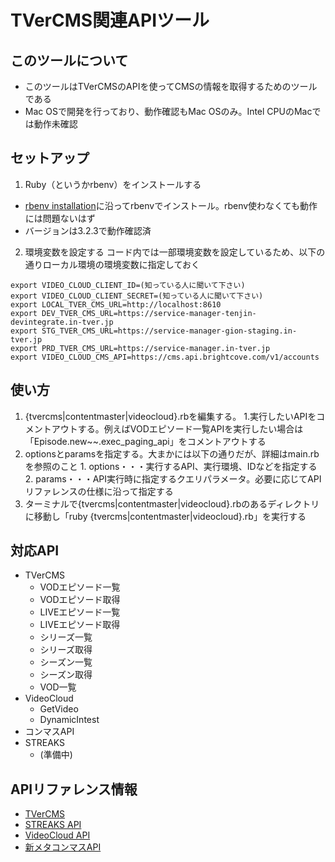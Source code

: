# TVerCMS関連APIツール
## このツールについて
* このツールはTVerCMSのAPIを使ってCMSの情報を取得するためのツールである
* Mac OSで開発を行っており、動作確認もMac OSのみ。Intel CPUのMacでは動作未確認

## セットアップ
1. Ruby（というかrbenv）をインストールする
  * [rbenv installation](https://github.com/rbenv/rbenv#installation)に沿ってrbenvでインストール。rbenv使わなくても動作には問題ないはず
  * バージョンは3.2.3で動作確認済

2. 環境変数を設定する
コード内では一部環境変数を設定しているため、以下の通りローカル環境の環境変数に指定しておく
```
export VIDEO_CLOUD_CLIENT_ID=(知っている人に聞いて下さい)
export VIDEO_CLOUD_CLIENT_SECRET=(知っている人に聞いて下さい)
export LOCAL_TVER_CMS_URL=http://localhost:8610
export DEV_TVER_CMS_URL=https://service-manager-tenjin-devintegrate.in-tver.jp
export STG_TVER_CMS_URL=https://service-manager-gion-staging.in-tver.jp
export PRD_TVER_CMS_URL=https://service-manager.in-tver.jp
export VIDEO_CLOUD_CMS_API=https://cms.api.brightcove.com/v1/accounts
```

## 使い方
1. {tvercms|contentmaster|videocloud}.rbを編集する。
  1.実行したいAPIをコメントアウトする。例えばVODエピソード一覧APIを実行したい場合は「Episode.new~~.exec_paging_api」をコメントアウトする
  2. optionsとparamsを指定する。大まかには以下の通りだが、詳細はmain.rbを参照のこと
    1. options・・・実行するAPI、実行環境、IDなどを指定する
    2. params・・・API実行時に指定するクエリパラメータ。必要に応じてAPIリファレンスの仕様に沿って指定する
2. ターミナルで{tvercms|contentmaster|videocloud}.rbのあるディレクトリに移動し「ruby {tvercms|contentmaster|videocloud}.rb」を実行する
    

## 対応API
* TVerCMS
  * VODエピソード一覧
  * VODエピソード取得
  * LIVEエピソード一覧
  * LIVEエピソード取得
  * シリーズ一覧
  * シリーズ取得
  * シーズン一覧
  * シーズン取得
  * VOD一覧
* VideoCloud
  * GetVideo
  * DynamicIntest
* コンマスAPI
* STREAKS
  * (準備中)

## APIリファレンス情報
* [TVerCMS](https://s3-ap-northeast-1.amazonaws.com/tverservice-docs-omniscient/reference/cms/index.html#cms-episode-vod-get)
* [STREAKS API](https://docs.streaks.jp/api/#/)
* [VideoCloud API](https://apis.support.brightcove.com/index.html)
* [新メタコンマスAPI](https://precas.atlassian.net/wiki/spaces/spec2/pages/2208104461/VOD+API)
